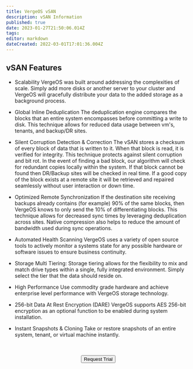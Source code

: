 ```yaml
---
title: VergeOS vSAN
description: vSAN Information
published: true
date: 2023-01-27T21:50:06.014Z
tags: 
editor: markdown
dateCreated: 2022-03-01T17:01:36.004Z
---
```


## vSAN Features
- Scalability
VergeOS was built around addressing the complexities of scale. Simply add more disks or another server to your cluster and VergeOS will gracefully distribute your data to the added storage as a background process.

- Global Inline Deduplication
The deduplication engine compares the blocks that an entire system encompasses before committing a write to disk. This technique allows for reduced data usage between vm's, tenants, and backup/DR sites.

- Silent Corruption Detection & Correction
The vSAN stores a checksum of every block of data that is written to it. When that block is read, it is verified for integrity. This technique protects against silent corruption and bit rot. In the event of finding a bad block, our algorithm will check for redundant copies locally within the system. If that block cannot be found then DR/Backup sites will be checked in real time. If a good copy of the block exists at a remote site it will be retrieved and repaired seamlessly without user interaction or down time.

- Optimized Remote Synchronization
If the destination site receiving backups already contains (for example) 90% of the same blocks, then VergeOS knows to only send the 10% of differentiating blocks. This technique allows for decreased sync times by leveraging deduplication across sites. Native compression also helps to reduce the amount of bandwidth used during sync operations.

- Automated Health Scanning
VergeOS uses a variety of open source tools to actively monitor a systems state for any possible hardware or software issues to ensure business continuity.

- Storage Multi Tiering:
Storage tiering allows for the flexibility to mix and match drive types within a single, fully integrated environment. Simply select the tier that the data should reside on.

- High Performance
Use commodity grade hardware and achieve enterprise level performance with VergeOS storage technology.

- 256-bit Data At Rest Encryption (DARE)
VergeOS supports AES 256-bit encryption as an optional function to be enabled during system installation.

- Instant Snapshots & Cloning
Take or restore snapshots of an entire system, tenant, or virtual machine instantly.

<br>
<br>
<div style="text-align:center; margin-bottom:5px">
  <a href="https://www.verge.io/test-drive#Demo-Section"><button class="button-cta">Request Trial</button></a>
</div>